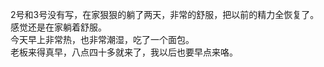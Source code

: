 2号和3号没有写，在家狠狠的躺了两天，非常的舒服，把以前的精力全恢复了。</br>
感觉还是在家躺着舒服。</br>
今天早上非常热，也非常潮湿，吃了一个面包。</br>
老板来得真早，八点四十多就来了，我以后也要早点来咯。</br>